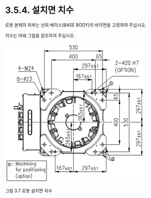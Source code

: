 ﻿# 3.5.4. 설치면 치수

로봇 본체의 취부는 선회 베이스(BASE BODY)의 바닥면을 고정하여 주십시오.

치수는 아래 그림을 참조하여 주십시오.


![](../../_assets/그림_3.10_로봇_설치면_치수.png  )

그림 3.7 로봇 설치면 치수